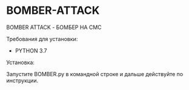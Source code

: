 # BOMBER-ATTACK
 BOMBER ATTACK - БОМБЕР НА СМС

Требования для установки:

* PYTHON 3.7

Установка:

Запустите BOMBER.py в командной строке и дальше действуйте по инструкции.
